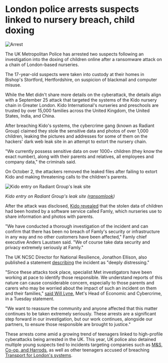 # London police arrests suspects linked to nursery breach, child doxing

![Arrest](https://www.bleepstatic.com/content/hl-images/2022/10/28/law-enforcement-arrest-bright.jpg)

The UK Metropolitan Police has arrested two suspects following an investigation into the doxing of children online after a ransomware attack on a chain of London-based nurseries.

The 17-year-old suspects were taken into custody at their homes in Bishop's Stortford, Hertfordshire, on suspicion of blackmail and computer misuse.

While the Met didn't share more details on the cyberattack, the details align with a September 25 attack that targeted the systems of the Kido nursery chain in Greater London. Kido International's nurseries and preschools are trusted by over 15,000 families across the United Kingdom, the United States, India, and China.

After breaching Kido's systems, the cybercrime gang (known as Radiant Group) claimed they stole the sensitive data and photos of over 1,000 children, leaking the pictures and addresses for some of them on the hackers' dark web leak site in an attempt to extort the nursery chain.

"We currently possess sensitive data on over 1000+ children (they know the exact number), along with their parents and relatives, all employees and company data," the criminals said.

On October 2, the attackers removed the leaked files after failing to extort Kido and making threatening calls to the children's parents.

![Kido entry on Radiant Group's leak site](https://www.bleepstatic.com/images/news/u/1109292/2025/Kido-Radiant-entry.png)

_Kido entry on Radiant Group's leak site ([ransomlook](http://ransomlook.io))_

After the attack was disclosed, [Kido revealed](http://www.theguardian.com/uk-news/2025/oct/07/man-teenage-boy-arrested-kido-nurseries-cyber-attack-london) that the stolen data of children had been hosted by a software service called Famly, which nurseries use to share information and photos with parents.

"We have conducted a thorough investigation of the incident and can confirm that there has been no breach of Famly's security or infrastructure in any way and no other customers have been affected," Famly chief executive Anders Laustsen said. "We of course take data security and privacy extremely seriously at Famly."

The UK NCSC Director for National Resilience, Jonathon Ellison, also published a statement [describing](https://www.ncsc.gov.uk/news/nursery-data-incident) the incident as "deeply distressing."

"Since these attacks took place, specialist Met investigators have been working at pace to identify those responsible. We understand reports of this nature can cause considerable concern, especially to those parents and carers who may be worried about the impact of such an incident on them and their families," [said Will Lyne](https://news.met.police.uk/news/two-arrested-by-the-met-following-nursery-cyber-attack-501880), Met's Head of Economic and Cybercrime, in a Tuesday statement.

"We want to reassure the community and anyone affected that this matter continues to be taken extremely seriously. These arrests are a significant step forward in our investigation, but our work continues, alongside our partners, to ensure those responsible are brought to justice."

These arrests come amid a growing trend of teenagers linked to high-profile cyberattacks being arrested in the UK. This year, UK police also detained multiple young suspects tied to incidents targeting companies such as [M&S, Co-op, and Harrods](https://www.bleepingcomputer.com/news/security/four-arrested-in-uk-over-mands-co-op-harrods-cyberattacks/), as well as other teenagers accused of breaching [Transport for London's systems](https://www.bleepingcomputer.com/news/security/uk-arrests-scattered-spider-teens-linked-to-transport-for-london-hack/).